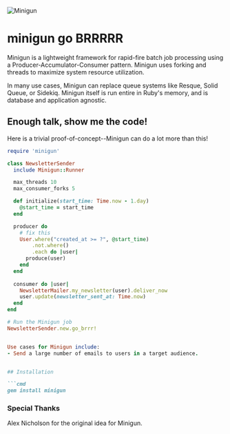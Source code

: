 ![Minigun](https://github.com/user-attachments/assets/34f98867-824a-4752-8248-2eab75bf4320)

# minigun go BRRRRR

Minigun is a lightweight framework for rapid-fire batch job processing
using a Producer-Accumulator-Consumer pattern. Minigun uses forking and threads
to maximize system resource utilization.
  
In many use cases, Minigun can replace queue systems like Resque, Solid Queue, or Sidekiq.
Minigun itself is run entire in Ruby's memory, and is database and application agnostic.

## Enough talk, show me the code!

Here is a trivial proof-of-concept--Minigun can do a lot more than this!

```ruby
require 'minigun'

class NewsletterSender
  include Minigun::Runner

  max_threads 10
  max_consumer_forks 5

  def initialize(start_time: Time.now - 1.day)
    @start_time = start_time
  end

  producer do
    # fix this
    User.where("created_at >= ?", @start_time)
        .not.where()
        .each do |user|
      produce(user)
    end
  end
  
  consumer do |user|
    NewsletterMailer.my_newsletter(user).deliver_now
    user.update(newsletter_sent_at: Time.now)
  end
end

# Run the Minigun job
NewsletterSender.new.go_brrr!


Use cases for Minigun include:
- Send a large number of emails to users in a target audience.


## Installation

```cmd
gem install minigun
```

### Special Thanks

Alex Nicholson for the original idea for Minigun.
